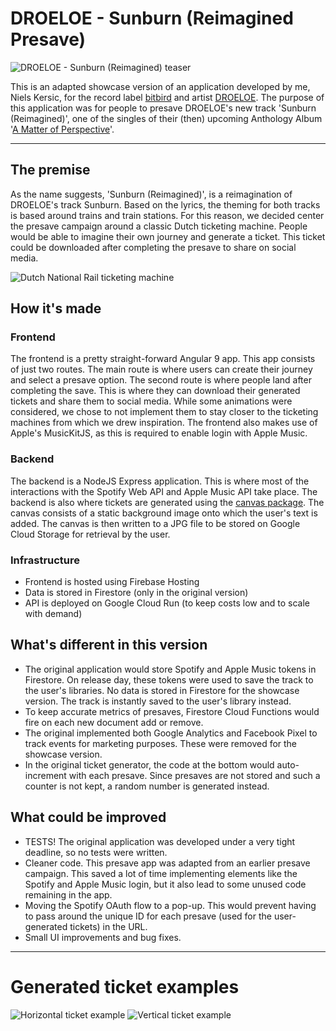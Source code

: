 # DROELOE - Sunburn (Reimagined Presave)

![DROELOE - Sunburn (Reimagined) teaser](https://user-images.githubusercontent.com/10178648/123152129-88b03700-d464-11eb-8b61-7fc64cf87faa.gif)

This is an adapted showcase version of an application developed by me, Niels Kersic, for the record label [bitbird](https://bitbirdofficial.com/) and artist [DROELOE](https://www.instagram.com/droeloemusic/).
The purpose of this application was for people to presave DROELOE's new track 'Sunburn (Reimagined)', one of the singles of their (then) upcoming Anthology Album '[A Matter of Perspective](https://bitbird.lnk.to/amatterofperspective)'.

---
## The premise
As the name suggests, 'Sunburn (Reimagined)', is a reimagination of DROELOE's track Sunburn. Based on the lyrics, the theming for both tracks is based around trains and train stations. For this reason, we decided center the presave campaign around a classic Dutch ticketing machine. People would be able to imagine their own journey and generate a ticket. This ticket could be downloaded after completing the presave to share on social media.

![Dutch National Rail ticketing machine](https://storage.googleapis.com/nielskersic/static-images/github/sunburn-presave-cover.jpg)

## How it's made
### Frontend
The frontend is a pretty straight-forward Angular 9 app. This app consists of just two routes. The main route is where users can create their journey and select a presave option. The second route is where people land after completing the save. This is where they can download their generated tickets and share them to social media. While some animations were considered, we chose to not implement them to stay closer to the ticketing machines from which we drew inspiration. The frontend also makes use of Apple's MusicKitJS, as this is required to enable login with Apple Music.

### Backend
The backend is a NodeJS Express application. This is where most of the interactions with the Spotify Web API and Apple Music API take place. The backend is also where tickets are generated using the [canvas package](https://www.npmjs.com/package/canvas). The canvas consists of a static background image onto which the user's text is added. The canvas is then written to a JPG file to be stored on Google Cloud Storage for retrieval by the user.

### Infrastructure
- Frontend is hosted using Firebase Hosting
- Data is stored in Firestore (only in the original version)
- API is deployed on Google Cloud Run (to keep costs low and to scale with demand) 

## What's different in this version
- The original application would store Spotify and Apple Music tokens in Firestore. On release day, these tokens were used to save the track to the user's libraries. No data is stored in Firestore for the showcase version. The track is instantly saved to the user's library instead.
- To keep accurate metrics of presaves, Firestore Cloud Functions would fire on each new document add or remove.
- The original implemented both Google Analytics and Facebook Pixel to track events for marketing purposes. These were removed for the showcase version.
- In the original ticket generator, the code at the bottom would auto-increment with each presave. Since presaves are not stored and such a counter is not kept, a random number is generated instead. 

## What could be improved
- TESTS! The original application was developed under a very tight deadline, so no tests were written.
- Cleaner code. This presave app was adapted from an earlier presave campaign. This saved a lot of time implementing elements like the Spotify and Apple Music login, but it also lead to some unused code remaining in the app.
- Moving the Spotify OAuth flow to a pop-up. This would prevent having to pass around the unique ID for each presave (used for the user-generated tickets) in the URL.
- Small UI improvements and bug fixes.

---

# Generated ticket examples
![Horizontal ticket example](https://storage.googleapis.com/nielskersic/static-images/github/sunburn-example-ticket-horizontal.jpg)
![Vertical ticket example](https://storage.googleapis.com/nielskersic/static-images/github/sunburn-example-ticket-vertical.jpg)